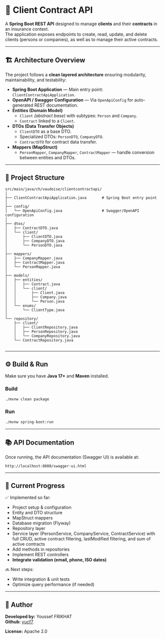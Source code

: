 # 🧩 Client Contract API

A **Spring Boot REST API** designed to manage **clients** and their **contracts** in an insurance context.  
The application exposes endpoints to create, read, update, and delete clients (persons or companies), as well as to manage their active contracts.

---

## 🏗️ Architecture Overview

The project follows a **clean layered architecture** ensuring modularity, maintainability, and testability:

- **Spring Boot Application** — Main entry point: `ClientContractApiApplication`.
- **OpenAPI / Swagger Configuration** — Via `OpenApiConfig` for auto-generated REST documentation.
- **Entities (Domain Model)**  
  - `Client` *(abstract base)* with subtypes: `Person` and `Company`.  
  - `Contract` linked to a `Client`.
- **DTOs (Data Transfer Objects)**  
  - `ClientDTO` as a base DTO.  
  - Specialized DTOs: `PersonDTO`, `CompanyDTO`.  
  - `ContractDTO` for contract data transfer.
- **Mappers (MapStruct)**  
  - `PersonMapper`, `CompanyMapper`, `ContractMapper` — handle conversion between entities and DTOs.

---

## 📁 Project Structure

```
src/main/java/ch/vaudoise/clientcontractapi/
│
├── ClientContractApiApplication.java       # Spring Boot entry point
│
├── config/
│   └── OpenApiConfig.java                  # Swagger/OpenAPI configuration
│
├── dtos/
│   ├── ContractDTO.java
│   └── client/
│       ├── ClientDTO.java
│       ├── CompanyDTO.java
│       └── PersonDTO.java
│
├── mappers/
│   ├── CompanyMapper.java
│   ├── ContractMapper.java
│   └── PersonMapper.java
│
├── models/
│   ├── entities/
│   │   ├── Contract.java
│   │   └── client/
│   │       ├── Client.java
│   │       ├── Company.java
│   │       └── Person.java
│   └── enums/
│       └── ClientType.java
│
└── repository/
    ├── client/
    │   ├── ClientRepository.java
    │   ├── PersonRepository.java
    │   └── CompanyRepository.java
    └── ContractRepository.java
     
```

---

## ⚙️ Build & Run

Make sure you have **Java 17+** and **Maven** installed.

### Build
```bash
./mvnw clean package
```

### Run
```bash
./mvnw spring-boot:run
```

---

## 📚 API Documentation

Once running, the API documentation (Swagger UI) is available at:

```
http://localhost:8080/swagger-ui.html
```

---

## 🚧 Current Progress

✅ Implemented so far:
- Project setup & configuration  
- Entity and DTO structure  
- MapStruct mappers  
- Database migration (Flyway)  
- Repository layer  
- Service layer (PersonService, CompanyService, ContractService) with full CRUD, active contract filtering, lastModified filtering, and sum of active contracts 
- Add methods in repositories
- Implement REST controllers
- **Integrate validation (email, phone, ISO dates)**

🔜 Next steps:
- Write integration & unit tests  
- Optimize query performance (if needed)

---

## 👤 Author

**Developed by:** Youssef FRIKHAT  
**Github:** [yucf7](https://github.com/yucf7)

**License:** Apache 2.0

